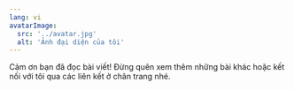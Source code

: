 ```yaml
---
lang: vi
avatarImage:
  src: '../avatar.jpg'
  alt: 'Ảnh đại diện của tôi'
---
```


Cảm ơn bạn đã đọc bài viết! Đừng quên xem thêm những bài khác hoặc kết nối với tôi qua các liên kết ở chân trang nhé.
